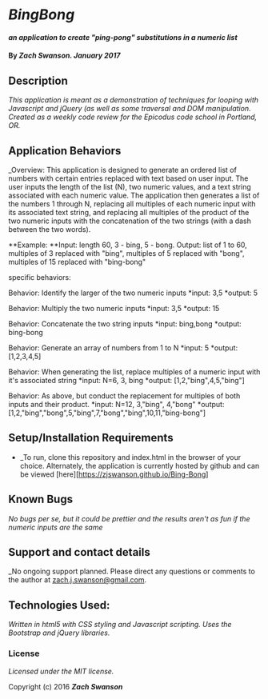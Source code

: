 # _BingBong_

#### _an application to create "ping-pong" substitutions in a numeric list_

#### By _**Zach Swanson.  January 2017**_

## Description

_This application is meant as a demonstration of techniques for looping with Javascript and jQuery (as well as some traversal and DOM manipulation.  Created as a weekly code review for the Epicodus code school in Portland, OR._

## Application Behaviors

_Overview: This application is designed to generate an ordered list of numbers with certain entries replaced with text based on user input.  The user inputs the length of the list (N), two numeric values, and a text string associated with each numeric value.  The application then generates a list of the numbers 1 through N, replacing all multiples of each numeric input with its associated text string, and replacing all multiples of the product of the two numeric inputs with the concatenation of the two strings (with a dash between the two words).

**Example:
**Input: length 60, 3 - bing, 5 - bong.
Output: list of 1 to 60, multiples of 3 replaced with "bing", multiples of 5 replaced with "bong", multiples of 15 replaced with "bing-bong"

specific behaviors:

Behavior: Identify the larger of the two numeric inputs
*input: 3,5
*output: 5

Behavior: Multiply the two numeric inputs
*input: 3,5
*output: 15

Behavior: Concatenate the two string inputs
*input: bing,bong
*output: bing-bong

Behavior: Generate an array of numbers from 1 to N
*input: 5
*output: [1,2,3,4,5]

Behavior: When generating the list, replace multiples of a numeric input with it's associated string
*input: N=6, 3, bing
*output: [1,2,"bing",4,5,"bing"]

Behavior: As above, but conduct the replacement for multiples of both inputs and their product.
*input: N=12, 3,"bing", 4,"bong"
*output: [1,2,"bing","bong",5,"bing",7,"bong","bing",10,11,"bing-bong"]


## Setup/Installation Requirements

* _To run, clone this repository and index.html in the browser of your choice.  Alternately, the application is currently hosted by github and can be viewed [here][https://zjswanson.github.io/Bing-Bong]


## Known Bugs

_No bugs per se, but it could be prettier and the results aren't as fun if the numeric inputs are the same_

## Support and contact details

_No ongoing support planned.  Please direct any questions or comments to the author at zach.j.swanson@gmail.com.

## Technologies Used:

_Written in html5 with CSS styling and Javascript scripting.  Uses the Bootstrap and jQuery libraries._

### License

*Licensed under the MIT license.*

Copyright (c) 2016 **_Zach Swanson_**
